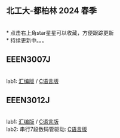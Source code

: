 ## 北工大-都柏林 2024 春季

<br> * 点击右上角star星星可以收藏，方便跟踪更新
<br> * 持续更新中。。。
<br>

## EEEN3007J
<br> lab1: [汇编版](./C8051F/Lab1/key2led_asm.asm) / [C语言版](./C8051F/Lab1/key2led_c.c)

## EEEN3012J
<br> lab1: [汇编版](./C8051F/Lab1/key2led_asm.asm) / [C语言版](./C8051F/Lab1/key2led_c.c)
<br> lab2: 串行7段数码管驱动: [C语言版](./C8051F/Serial7Seg/SPI_7Seg.c)
